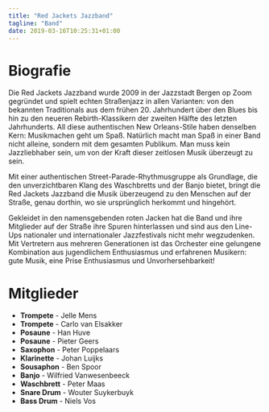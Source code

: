 ```yaml
---
title: "Red Jackets Jazzband"
tagline: "Band"
date: 2019-03-16T10:25:31+01:00
---
```


# Biografie
Die Red Jackets Jazzband wurde 2009 in der Jazzstadt Bergen op Zoom gegründet und spielt echten Straßenjazz in allen Varianten: von den bekannten Traditionals aus dem frühen 20. Jahrhundert über den Blues bis hin zu den neueren Rebirth-Klassikern der zweiten Hälfte des letzten Jahrhunderts.
All diese authentischen New Orleans-Stile haben denselben Kern: Musikmachen geht um Spaß. Natürlich macht man Spaß in einer Band nicht alleine, sondern mit dem gesamten Publikum. Man muss kein Jazzliebhaber sein, um von der Kraft dieser zeitlosen Musik überzeugt zu sein.

Mit einer authentischen Street-Parade-Rhythmusgruppe als Grundlage, die den unverzichtbaren Klang des Waschbretts und der Banjo bietet, bringt die Red Jackets Jazzband die Musik überzeugend zu den Menschen auf der Straße, genau dorthin, wo sie ursprünglich herkommt und hingehört.

Gekleidet in den namensgebenden roten Jacken hat die Band und ihre Mitglieder auf der Straße ihre Spuren hinterlassen und sind aus den Line-Ups nationaler und internationaler Jazzfestivals nicht mehr wegzudenken. Mit Vertretern aus mehreren Generationen ist das Orchester eine gelungene Kombination aus jugendlichem Enthusiasmus und erfahrenen Musikern: gute Musik, eine Prise Enthusiasmus und Unvorhersehbarkeit!

# Mitglieder
* **Trompete** - Jelle Mens
* **Trompete** - Carlo van Elsakker
* **Posaune** - Han Huve
* **Posaune** - Pieter Geers
* **Saxophon** - Peter Poppelaars
* **Klarinette** - Johan Luijks
* **Sousaphon** - Ben Spoor
* **Banjo** - Wilfried Vanwesenbeeck
* **Waschbrett** - Peter Maas
* **Snare Drum** - Wouter Suykerbuyk
* **Bass Drum** - Niels Vos

